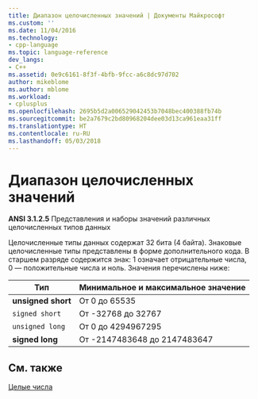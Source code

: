 ```yaml
---
title: Диапазон целочисленных значений | Документы Майкрософт
ms.custom: ''
ms.date: 11/04/2016
ms.technology:
- cpp-language
ms.topic: language-reference
dev_langs:
- C++
ms.assetid: 0e9c6161-8f3f-4bfb-9fcc-a6c8dc97d702
author: mikeblome
ms.author: mblome
ms.workload:
- cplusplus
ms.openlocfilehash: 2695b5d2a006529042453b7048bec400388fb74b
ms.sourcegitcommit: be2a7679c2bd80968204dee03d13ca961eaa31ff
ms.translationtype: HT
ms.contentlocale: ru-RU
ms.lasthandoff: 05/03/2018
---
```

# <a name="range-of-integer-values"></a>Диапазон целочисленных значений
**ANSI 3.1.2.5** Представления и наборы значений различных целочисленных типов данных  
  
 Целочисленные типы данных содержат 32 бита (4 байта). Знаковые целочисленные типы представлены в форме дополнительного кода. В старшем разряде содержится знак: 1 означает отрицательные числа, 0 — положительные числа и ноль. Значения перечислены ниже:  
  
|Тип|Минимальное и максимальное значение|  
|----------|-------------------------|  
|**unsigned short**|От 0 до 65535|  
|`signed short`|От -32768 до 32767|  
|`unsigned long`|От 0 до 4294967295|  
|**signed long**|От -2147483648 до 2147483647|  
  
## <a name="see-also"></a>См. также  
 [Целые числа](../c-language/integers.md)